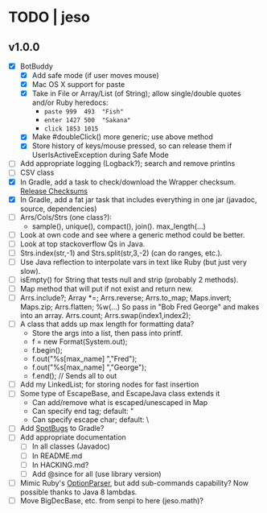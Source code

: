 # TODO | jeso

## v1.0.0

- [x] BotBuddy
    - [x] Add safe mode (if user moves mouse)
    - [x] Mac OS X support for paste
    - [x] Take in File or Array/List (of String); allow single/double quotes and/or Ruby heredocs:
        - `paste 999  493  "Fish"`
        - `enter 1427 500  "Sakana"`
        - `click 1853 1015`
    - [x] Make #doubleClick() more generic; use above method
    - [x] Store history of keys/mouse pressed, so can release them if UserIsActiveException during Safe Mode
- [ ] Add appropriate logging (Logback?); search and remove printlns
- [ ] CSV class
- [x] In Gradle, add a task to check/download the Wrapper checksum. [Release Checksums](https://gradle.org/release-checksums/)
- [x] In Gradle, add a fat jar task that includes everything in one jar (javadoc, source, dependencies)
- [ ] Arrs/Cols/Strs (one class?):
    - sample(), unique(), compact(), join(). max_length(...)
- [ ] Look at own code and see where a generic method could be better.
- [ ] Look at top stackoverflow Qs in Java.
- [ ] Strs.index(str,-1) and Strs.split(str,3,-2) (can do ranges, etc.).
- [ ] Use Java reflection to interpolate vars in text like Ruby (but just very slow).
- [ ] isEmpty() for String that tests null and strip (probably 2 methods).
- [ ] Map method that will put if not exist and return new.
- [ ] Arrs.include?; Array *=; Arrs.reverse; Arrs.to_map; Maps.invert; Maps.zip; Arrs.flatten; %w(...) So pass in "Bob Fred George" and makes into an array. Arrs.count; Arrs.swap(index1,index2);
- [ ] A class that adds up max length for formatting data?
    - Store the args into a list, then pass into printf.
    - f = new Format(System.out);
    - f.begin();
    - f.out("%s[max_name] ","Fred");
    - f.out("%s[max_name] ","George");
    - f.end(); // Sends all to out
- [ ] Add my LinkedList; for storing nodes for fast insertion
- [ ] Some type of EscapeBase, and EscapeJava class extends it
     - Can add/remove what is escaped/unescaped in Map
     - Can specify end tag; default: "
     - Can specify escape char; default: \
- [ ] Add [SpotBugs](https://spotbugs.github.io/) to Gradle?
- [ ] Add appropriate documentation
    - [ ] In all classes (Javadoc)
    - [ ] In README.md
    - [ ] In HACKING.md?
    - [ ] Add @since for all (use library version)
- [ ] Mimic Ruby's [OptionParser](https://ruby-doc.org/stdlib-2.6.3/libdoc/optparse/rdoc/OptionParser.html), but add sub-commands capability? Now possible thanks to Java 8 lambdas.
- [ ] Move BigDecBase, etc. from senpi to here (jeso.math)?
